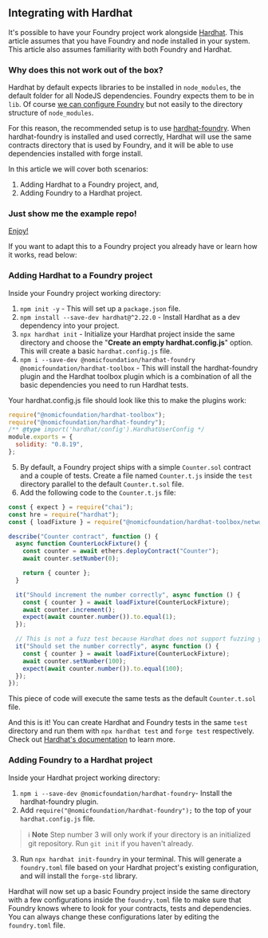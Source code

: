 ## Integrating with Hardhat

It's possible to have your Foundry project work alongside [Hardhat](https://hardhat.org/). This article assumes that you have Foundry and node installed in your system. This article also assumes familiarity with both Foundry and Hardhat.

### Why does this not work out of the box?

Hardhat by default expects libraries to be installed in `node_modules`, the default folder for all NodeJS dependencies. Foundry expects them to be in `lib`. Of course [we can configure Foundry](/config/overview) but not easily to the directory structure of `node_modules`.

For this reason, the recommended setup is to use [hardhat-foundry](https://www.npmjs.com/package/@nomicfoundation/hardhat-foundry). When hardhat-foundry is installed and used correctly, Hardhat will use the same contracts directory that is used by Foundry, and it will be able to use dependencies installed with forge install.

In this article we will cover both scenarios:

1. Adding Hardhat to a Foundry project, and,
2. Adding Foundry to a Hardhat project.

### Just show me the example repo!

[Enjoy!](https://github.com/foundry-rs/HardhatInFoundry)

If you want to adapt this to a Foundry project you already have or learn how it works, read below:

### Adding Hardhat to a Foundry project

Inside your Foundry project working directory:

1. `npm init -y` - This will set up a `package.json` file.
2. `npm install --save-dev hardhat@^2.22.0` - Install Hardhat as a dev dependency into your project.
3. `npx hardhat init` - Initialize your Hardhat project inside the same directory and choose the  "**Create an empty hardhat.config.js**" option. This will create a basic `hardhat.config.js` file.
4. `npm i --save-dev @nomicfoundation/hardhat-foundry @nomicfoundation/hardhat-toolbox` - This will install the hardhat-foundry plugin and the Hardhat toolbox plugin which is a combination of all the basic dependencies you need to run Hardhat tests.

Your hardhat.config.js file should look like this to make the plugins work:

```javascript
require("@nomicfoundation/hardhat-toolbox");
require("@nomicfoundation/hardhat-foundry");
/** @type import('hardhat/config').HardhatUserConfig */
module.exports = {
  solidity: "0.8.19",
};
```

5. By default, a Foundry project ships with a simple `Counter.sol` contract and a couple of tests. Create a file named `Counter.t.js` inside the `test` directory parallel to the default `Counter.t.sol` file.
6. Add the following code to the `Counter.t.js` file:

```javascript
const { expect } = require("chai");
const hre = require("hardhat");
const { loadFixture } = require("@nomicfoundation/hardhat-toolbox/network-helpers");

describe("Counter contract", function () {
  async function CounterLockFixture() {
    const counter = await ethers.deployContract("Counter");
    await counter.setNumber(0);

    return { counter };
  }

  it("Should increment the number correctly", async function () {
    const { counter } = await loadFixture(CounterLockFixture);
    await counter.increment();
    expect(await counter.number()).to.equal(1);
  });

  // This is not a fuzz test because Hardhat does not support fuzzing yet.
  it("Should set the number correctly", async function () {
    const { counter } = await loadFixture(CounterLockFixture);
    await counter.setNumber(100);
    expect(await counter.number()).to.equal(100);
  });
});
```

This piece of code will execute the same tests as the default `Counter.t.sol` file.

And this is it!
You can create Hardhat and Foundry tests in the same `test` directory and run them with `npx hardhat test` and `forge test` respectively.
Check out [Hardhat's documentation](https://hardhat.org/docs) to learn more.

### Adding Foundry to a Hardhat project

Inside your Hardhat project working directory:

1. `npm i --save-dev @nomicfoundation/hardhat-foundry`- Install the hardhat-foundry plugin.
2. Add `require("@nomicfoundation/hardhat-foundry");` to the top of your `hardhat.config.js` file.

> ℹ️ **Note**
> Step number 3 will only work if your directory is an initialized git repository. Run `git init` if you haven't already.

3. Run `npx hardhat init-foundry` in your terminal. This will generate a `foundry.toml` file based on your Hardhat project's existing configuration, and will install the `forge-std` library.

Hardhat will now set up a basic Foundry project inside the same directory with a few configurations inside the `foundry.toml` file to make sure that Foundry knows where to look for your contracts, tests and dependencies. You can always change these configurations later by editing the `foundry.toml` file.
